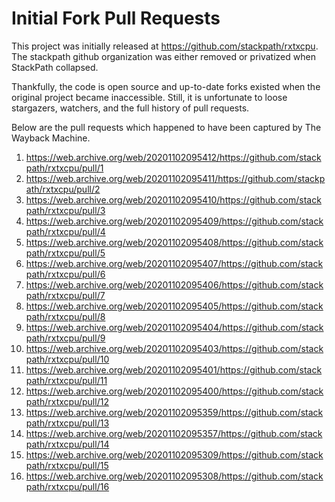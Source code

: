 # Initial Fork Pull Requests

This project was initially released at https://github.com/stackpath/rxtxcpu. The stackpath github organization was either removed or privatized when StackPath collapsed.

Thankfully, the code is open source and up-to-date forks existed when the original project became inaccessible. Still, it is unfortunate to loose stargazers, watchers, and the full history of pull requests.

Below are the pull requests which happened to have been captured by The Wayback Machine.

1. https://web.archive.org/web/20201102095412/https://github.com/stackpath/rxtxcpu/pull/1
2. https://web.archive.org/web/20201102095411/https://github.com/stackpath/rxtxcpu/pull/2
3. https://web.archive.org/web/20201102095410/https://github.com/stackpath/rxtxcpu/pull/3
4. https://web.archive.org/web/20201102095409/https://github.com/stackpath/rxtxcpu/pull/4
5. https://web.archive.org/web/20201102095408/https://github.com/stackpath/rxtxcpu/pull/5
6. https://web.archive.org/web/20201102095407/https://github.com/stackpath/rxtxcpu/pull/6
7. https://web.archive.org/web/20201102095406/https://github.com/stackpath/rxtxcpu/pull/7
8. https://web.archive.org/web/20201102095405/https://github.com/stackpath/rxtxcpu/pull/8
9. https://web.archive.org/web/20201102095404/https://github.com/stackpath/rxtxcpu/pull/9
10. https://web.archive.org/web/20201102095403/https://github.com/stackpath/rxtxcpu/pull/10
11. https://web.archive.org/web/20201102095401/https://github.com/stackpath/rxtxcpu/pull/11
12. https://web.archive.org/web/20201102095400/https://github.com/stackpath/rxtxcpu/pull/12
13. https://web.archive.org/web/20201102095359/https://github.com/stackpath/rxtxcpu/pull/13
14. https://web.archive.org/web/20201102095357/https://github.com/stackpath/rxtxcpu/pull/14
15. https://web.archive.org/web/20201102095309/https://github.com/stackpath/rxtxcpu/pull/15
16. https://web.archive.org/web/20201102095308/https://github.com/stackpath/rxtxcpu/pull/16
